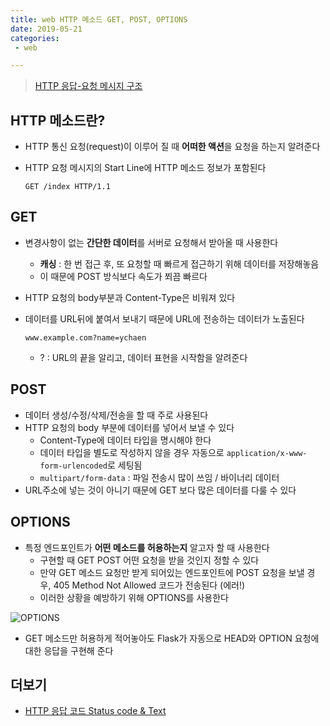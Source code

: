 ```yaml
---
title: web HTTP 메소드 GET, POST, OPTIONS
date: 2019-05-21
categories:
 - web

---
```




> [HTTP 응답-요청 메시지 구조](<https://ychae-leah.tistory.com/82>)



## HTTP  메소드란?

- HTTP 통신 요청(request)이 이루어 질 때 **어떠한 액션**을 요청을 하는지 알려준다

- HTTP 요청 메시지의 Start Line에 HTTP 메소드 정보가 포함된다

  ```
  GET /index HTTP/1.1
  ```

  

## GET

- 변경사항이 없는 **간단한 데이터**를 서버로 요청해서 받아올 때 사용한다

  - **캐싱** : 한 번 접근 후, 또 요청할 때 빠르게 접근하기 위해 데이터를 저장해놓음
  - 이 때문에 POST 방식보다 속도가 쬐끔 빠르다

- HTTP 요청의 body부분과 Content-Type은 비워져 있다

- 데이터를 URL뒤에 붙여서 보내기 때문에 URL에 전송하는 데이터가 노출된다

  ```
  www.example.com?name=ychaen
  ```

  - ?  :  URL의 끝을 알리고, 데이터 표현을 시작함을 알려준다





## POST

- 데이터 생성/수정/삭제/전송을 할 때 주로 사용된다
- HTTP 요청의 body 부분에 데이터를 넣어서 보낼 수 있다
  - Content-Type에 데이터 타입을 명시해야 한다
  - 데이터 타입을 별도로 작성하지 않을 경우 자동으로 `application/x-www-form-urlencoded`로 세팅됨
  - `multipart/form-data`  :  파일 전송시 많이 쓰임 / 바이너리 데이터
- URL주소에 넣는 것이 아니기 때문에 GET 보다 많은 데이터를 다룰 수 있다





## OPTIONS

- 특정 엔드포인트가 **어떤 메소드를 허용하는지** 알고자 할 때 사용한다
  - 구현할 때 GET POST 어떤 요청을 받을 것인지 정할 수 있다
  - 만약 GET 메소드 요청만 받게 되어있는 엔드포인트에 POST 요청을 보낼 경우, 405 Method Not Allowed 코드가 전송된다 (에러!)
  - 이러한 상황을 예방하기 위해 OPTIONS를 사용한다



![OPTIONS]({{site.url}}{{site.baseurl}}/assets/images/http-3.png)

- GET 메소드만 허용하게 적어놓아도 Flask가 자동으로 HEAD와 OPTION 요청에 대한 응답을 구현해 준다





## 더보기

- [HTTP 응답 코드 Status code & Text](<https://ychae-leah.tistory.com/84>)

